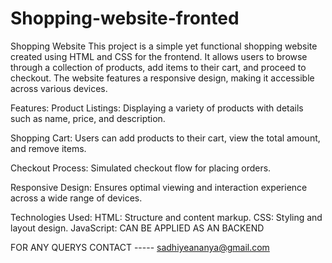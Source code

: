 # Shopping-website-fronted
Shopping Website
This project is a simple yet functional shopping website created using HTML and CSS for the frontend. It allows users to browse through a collection of products, add items to their cart, and proceed to checkout. The website features a responsive design, making it accessible across various devices.

Features:
Product Listings: Displaying a variety of products with details such as name, price, and description.


Shopping Cart: Users can add products to their cart, view the total amount, and remove items.

Checkout Process: Simulated checkout flow for placing orders.

Responsive Design: Ensures optimal viewing and interaction experience across a wide range of devices.

Technologies Used:
HTML: Structure and content markup.
CSS: Styling and layout design.
JavaScript: CAN BE APPLIED AS AN BACKEND



FOR ANY QUERYS CONTACT ----- sadhiyeananya@gmail.com
